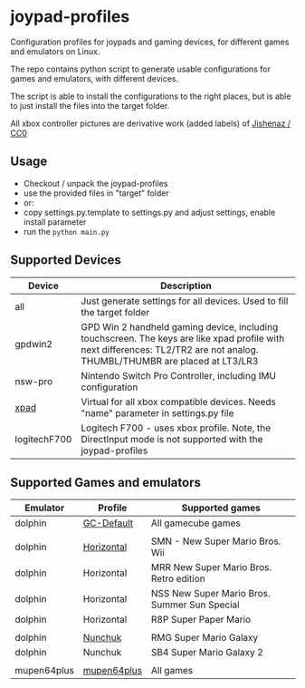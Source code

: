 # joypad-profiles

Configuration profiles for joypads and gaming devices, for different games and emulators on Linux. 

The repo contains python script to generate usable configurations for games and emulators, with different devices.

The script is able to install the configurations to the right places, but is able to just install the files into the target folder.

All xbox controller pictures are derivative work (added labels) of [Jishenaz / CC0](https://commons.wikimedia.org/wiki/File:Xbox_Controller.svg)

## Usage
- Checkout / unpack the joypad-profiles
- use the provided files in "target" folder
- or:
- copy settings.py.template to settings.py and adjust settings, enable install parameter
- run the `python main.py`


## Supported Devices

Device | Description
--- | ---
all | Just generate settings for all devices. Used to fill the target folder
gpdwin2 | GPD Win 2 handheld gaming device, including touchscreen. The keys are like xpad profile with next differences: TL2/TR2 are not analog. THUMBL/THUMBR are placed at LT3/LR3
nsw-pro | Nintendo Switch Pro Controller, including IMU configuration
[xpad](devices/xpad.svg) | Virtual for all xbox compatible devices. Needs "name" parameter in settings.py file 
logitechF700 | Logitech F700 - uses xbox profile. Note, the DirectInput mode is not supported with the joypad-profiles

## Supported Games and emulators
Emulator | Profile | Supported games
--- | --- | ---
dolphin | [GC-Default](modules/dolphin_profiles/GCPad.svg) | All gamecube games
| |
dolphin | [Horizontal](modules/dolphin_profiles/Horizontal.svg) | SMN - New Super Mario Bros. Wii
dolphin | Horizontal | MRR New Super Mario Bros. Retro edition
dolphin | Horizontal | NSS New Super Mario Bros. Summer Sun Special
dolphin | Horizontal | R8P Super Paper Mario
| |
dolphin | [Nunchuk](modules/dolphin_profiles/Nunchuk.svg) | RMG Super Mario Galaxy
dolphin | Nunchuk | SB4 Super Mario Galaxy 2
| |
mupen64plus | [mupen64plus](modules/mupen64plus.svg) | All games
